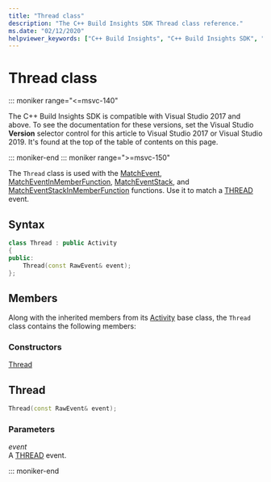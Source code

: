 ```yaml
---
title: "Thread class"
description: "The C++ Build Insights SDK Thread class reference."
ms.date: "02/12/2020"
helpviewer_keywords: ["C++ Build Insights", "C++ Build Insights SDK", "Thread", "throughput analysis", "build time analysis", "vcperf.exe"]
---
```

# Thread class

::: moniker range="<=msvc-140"

The C++ Build Insights SDK is compatible with Visual Studio 2017 and above. To see the documentation for these versions, set the Visual Studio **Version** selector control for this article to Visual Studio 2017 or Visual Studio 2019. It's found at the top of the table of contents on this page.

::: moniker-end
::: moniker range=">=msvc-150"

The `Thread` class is used with the [MatchEvent](../functions/match-event.md), [MatchEventInMemberFunction](../functions/match-event-in-member-function.md), [MatchEventStack](../functions/match-event-stack.md), and [MatchEventStackInMemberFunction](../functions/match-event-stack-in-member-function.md) functions. Use it to match a [THREAD](../event-table.md#thread) event.

## Syntax

```cpp
class Thread : public Activity
{
public:
    Thread(const RawEvent& event);
};
```

## Members

Along with the inherited members from its [Activity](activity.md) base class, the `Thread` class contains the following members:

### Constructors

[Thread](#thread)

## <a name="thread"></a> Thread

```cpp
Thread(const RawEvent& event);
```

### Parameters

*event*\
A [THREAD](../event-table.md#thread) event.

::: moniker-end
